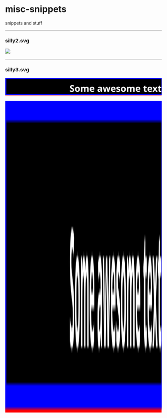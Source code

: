 # misc-snippets
snippets and stuff

---

### silly2.svg
![](silly2.svg)

---

### silly3.svg
![](silly3.svg)


<img src="silly3.svg" width="100%" height="1000">
